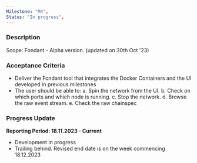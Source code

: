 ```yaml
---
Milestone: "M4",
Status: "In progress",
---
```

<!--lang:en--> 
### Description

Scope: Fondant - Alpha version. (updated on 30th Oct '23)


### Acceptance Criteria
- Deliver the Fondant tool that integrates the Docker Containers and the UI developed in previous milestones
- The user should be able to: 
a. Spin the network from the UI. 
b. Check on which ports and which node is running. 
c. Stop the network. 
d. Browse the raw event stream. 
e. Check the raw chainspec


### Progress Update

**Reporting Period: 18.11.2023 - Current**
- Development in progress
- Trailing behind. Revised end date is on the week commencing 18.12.2023